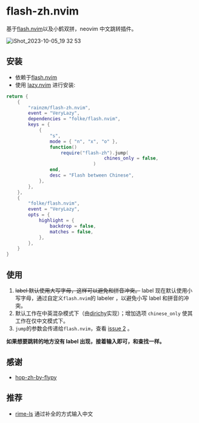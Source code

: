 # flash-zh.nvim

基于[flash.nvim](https://github.com/folke/flash.nvim)以及小鹤双拼，neovim 中文跳转插件。

![iShot_2023-10-05_19 32 53](https://github.com/rainzm/flash-zh.nvim/assets/22927169/4c3ca124-0fee-48a2-b7c6-17391afe8d0e)


## 安装

- 依赖于[flash.nvim](https://github.com/folke/flash.nvim)
- 使用 [lazy.nvim](https://github.com/folke/lazy.nvim) 进行安装:
```lua
return {
	{
		"rainzm/flash-zh.nvim",
		event = "VeryLazy",
		dependencies = "folke/flash.nvim",
		keys = {
			{
				"s",
				mode = { "n", "x", "o" },
				function()
					require("flash-zh").jump(
                        			chines_only = false,
                    			)
				end,
				desc = "Flash between Chinese",
			},
		},
	},
	{
		"folke/flash.nvim",
		event = "VeryLazy",
		opts = {
			highlight = {
				backdrop = false,
				matches = false,
			},
		},
    }
}
```

## 使用

1. ~~label 默认使用大写字母，这样可以避免和拼音冲突。~~ label 现在默认使用小写字母，通过自定义`flash.nvim`的 labeler ，以避免小写 label 和拼音的冲突。
2. 默认工作在中英混杂模式下（由[dirichy](https://github.com/dirichy)实现）；增加选项 `chinese_only` 使其工作在仅中文模式下。
3. `jump`的参数会传递给`flash.nvim`，查看 [issue 2](https://github.com/rainzm/flash-zh.nvim/issues/2) 。

**如果想要跳转的地方没有 label 出现，接着输入即可，和查找一样。**

## 感谢

- [hop-zh-by-flypy](https://github.com/zzhirong/hop-zh-by-flypy)

## 推荐

- [rime-ls](https://github.com/wlh320/rime-ls) 通过补全的方式输入中文
